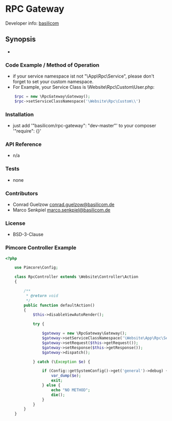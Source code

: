 RPC Gateway
================================================

Developer info: [basilicom](http://basilicom.de/)

## Synopsis

* 

### Code Example / Method of Operation

* if your service namespace ist not "\App\Rpc\Service", please don't forget to set your custom namespace.
* For Example, your Service Class is \Website\Rpc\Custom\User.php:

```php
    $rpc = new \RpcGateway\Gateway();
    $rpc->setServiceClassNamespace('\Website\Rpc\Custom\\')
```

### Installation

* just add '"basilicom/rpc-gateway": "dev-master"' to your composer '"require": {}'

### API Reference

* n/a

### Tests

* none

### Contributors

* Conrad Guelzow <conrad.guelzow@basilicom.de>
* Marco Senkpiel <marco.senkpiel@basilicom.de>

### License

* BSD-3-Clause

### Pimcore Controller Example
```php
<?php

	use Pimcore\Config;

	class RpcController extends \Website\Controller\Action
	{

		/**
		 * @return void
		 */
		public function defaultAction()
		{
			$this->disableViewAutoRender();

			try {

				$gateway = new \RpcGateway\Gateway();
				$gateway->setServiceClassNamespace('\Website\App\Rpc\Service\\')
				$gateway->setRequest($this->getRequest());
				$gateway->setResponse($this->getResponse());
				$gateway->dispatch();

			} catch (\Exception $e) {

				if (Config::getSystemConfig()->get('general')->debug) {
					var_dump($e);
					exit;
				} else {
					echo "NO METHOD";
					die();
				}
			}
		}
	}

```
